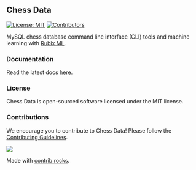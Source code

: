 ## Chess Data

[![License: MIT](https://img.shields.io/badge/License-MIT-blue.svg)](https://opensource.org/license/mit/)
[![Contributors](https://img.shields.io/github/contributors/chesslablab/chess-data)](https://github.com/chesslablab/chess-data/graphs/contributors)

MySQL chess database command line interface (CLI) tools and machine learning with [Rubix ML](https://github.com/RubixML/ML).

### Documentation

Read the latest docs [here](https://chess-data.docs.chesslablab.org/).

### License

Chess Data is open-sourced software licensed under the MIT license.

### Contributions

We encourage you to contribute to Chess Data! Please follow the [Contributing Guidelines](https://github.com/chesslablab/chess-data/blob/master/CONTRIBUTING.md).

<a href="https://github.com/chesslablab/chess-data/graphs/contributors">
  <img src="https://contrib.rocks/image?repo=chesslablab/chess-data" />
</a>

Made with [contrib.rocks](https://contrib.rocks).
